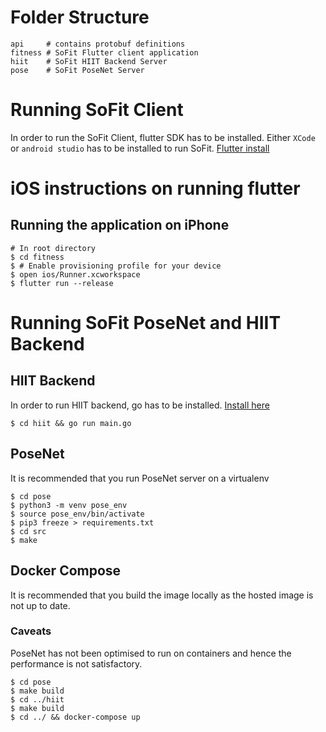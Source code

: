 # Folder Structure
```
api     # contains protobuf definitions
fitness # SoFit Flutter client application
hiit    # SoFit HIIT Backend Server
pose    # SoFit PoseNet Server
```

# Running SoFit Client
In order to run the SoFit Client, flutter SDK has to be installed. Either `XCode` or `android studio` has to be installed to run SoFit. 
[Flutter install](https://flutter.dev/docs/get-started/install)

# iOS instructions on running flutter 

## Running the application on iPhone
```
# In root directory
$ cd fitness
$ # Enable provisioning profile for your device
$ open ios/Runner.xcworkspace 
$ flutter run --release
```

# Running SoFit PoseNet and HIIT Backend

## HIIT Backend
In order to run HIIT backend, go has to be installed. [Install here](https://golang.org/dl/)
```
$ cd hiit && go run main.go
```

## PoseNet 
It is recommended that you run PoseNet server on a virtualenv
```
$ cd pose
$ python3 -m venv pose_env
$ source pose_env/bin/activate
$ pip3 freeze > requirements.txt
$ cd src
$ make 
```

## Docker Compose
It is recommended that you build the image locally as the hosted image is not up to date.
### Caveats
 PoseNet has not been optimised to run on containers and hence the performance is not satisfactory. 
```
$ cd pose
$ make build
$ cd ../hiit
$ make build
$ cd ../ && docker-compose up
```



